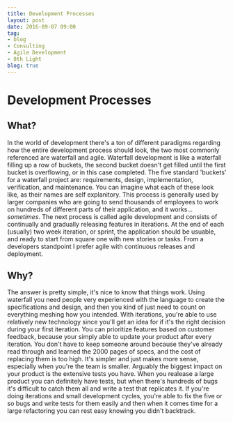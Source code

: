```yaml
---                          
title: Development Processes
layout: post         
date: 2016-09-07 09:00                         
tag:                             
- blog                        
- Consulting
- Agile Development
- 8th Light
blog: true                            
--- 
```


# Development Processes

## What?

In the world of development there's a ton of different paradigms regarding how the entire development process should look, the two most commonly referenced are waterfall and agile. Waterfall development is like a waterfall filling up a row of buckets, the second bucket doesn't get filled until the first bucket is overflowing, or in this case completed. The five standard 'buckets' for a waterfall project are: requirements, design, implementation, verification, and maintenance. You can imagine what each of these look like, as their names are self explanitory. This process is generally used by larger companies who are going to send thousands of employees to work on hundreds of different parts of their application, and it works... *sometimes*. The next process is called agile development and consists of continually and gradually releasing features in iterations. At the end of each (usually) two week iteration, or sprint, the application should be usuable, and ready to start from square one with new stories or tasks. From a developers standpoint I prefer agile with continuous releases and deployment.

## Why?

The answer is pretty simple, it's nice to know that things work. Using waterfall you need people very experienced with the language to create the specifications and design, and then you kind of just need to count on everything meshing how you intended. With iterations, you're able to use relatively new technology since you'll get an idea for if it's the right decision during your first iteration. You can prioritize features based on customer feedback, because your simply able to update your product after every iteration. You don't have to keep someone around because they've already read through and learned the 2000 pages of specs, and the cost of replacing them is too high. It's simpler and just makes more sense, especially when you're the team is smaller. Arguably the biggest impact on your product is the extensive tests you have. When you realease a large product you can definitely have tests, but when there's hundreds of bugs it's difficult to catch them all and write a test that replicates it. If you're doing iterations and small development cycles, you're able to fix the five or so bugs and write tests for them easily and then when it comes time for a large refactoring you can rest easy knowing you didn't backtrack.